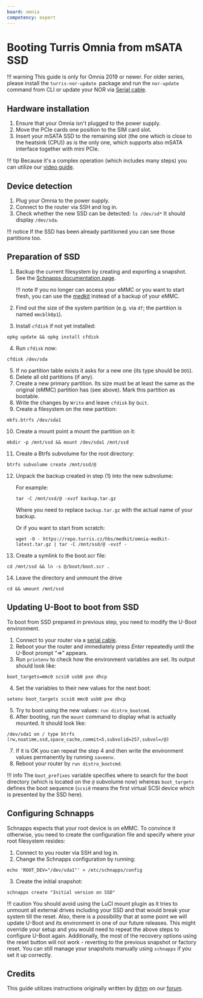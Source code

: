```yaml
---
board: omnia
competency: expert
---
```

# Booting Turris Omnia from mSATA SSD

!!! warning
    This guide is only for Omnia 2019 or newer. For older series, please
    install the `turris-nor-update `package and run the `nor-update` command
    from CLI or update your NOR via [Serial cable](serial-boot.md#nor-recovery).

## Hardware installation

1. Ensure that your Omnia isn't plugged to the power supply.
2. Move the PCIe cards one position to the SIM card slot.
3. Insert your mSATA SSD to the remaining slot (the one which is close to
   the heatsink (CPU)) as is the only one, which supports also mSATA interface
   together with mini PCIe.

!!! tip
    Because it's a complex operation (which includes many steps) you can
    utilize our [video guide](https://www.youtube.com/watch?v=71_M2N3ga7s).

## Device detection

1. Plug your Omnia to the power supply.
2. Connect to the router via SSH and log in.
3. Check whether the new SSD can be detected: `ls /dev/sd*` It should display
   `/dev/sda`.

!!! notice
    If the SSD has been already partitioned you can see those partitions too.

## Preparation of SSD

1. Backup the current filesystem by creating and exporting a snapshot.
   See the [Schnapps documentation page](../../geek/schnapps/schnapps.md).

    !!! note
        If you no longer can access your eMMC or you want to start fresh,
        you can use the [medkit](https://repo.turris.cz/hbs/medkit/omnia-medkit-latest.tar.gz)
        instead of a backup of your eMMC.

2. Find out the size of the system partition (e.g. via `df`; the partition is
   named `mmcblk0p1`).
3. Install `cfdisk` if not yet installed:
```shell
opkg update && opkg install cfdisk
```
4. Run `cfdisk` now:
```shell
cfdisk /dev/sda
```
5. If no partition table exists it asks for a new one (its type should be
   `DOS`).
6. Delete all old partitions (if any).
7. Create a new primary partition. Its size must be at least the same as the
   original (eMMC) partition has (see above). Mark this partition as bootable.
8. Write the changes by `Write` and leave `cfdisk` by `Quit`.
9. Create a filesystem on the new partition:
```shell
mkfs.btrfs /dev/sda1
```
10. Create a mount point a mount the partition on it:
```shell
mkdir -p /mnt/ssd && mount /dev/sda1 /mnt/ssd
```
11. Create a Btrfs subvolume for the root directory:
```shell
btrfs subvolume create /mnt/ssd/@
```
12. Unpack the backup created in step (1) into the new subvolume:

    For example:
    ```shell
    tar -C /mnt/ssd/@ -xvzf backup.tar.gz
    ```
    Where you need to replace `backup.tar.gz` with the actual name of your backup.

    Or if you want to start from scratch:
    ```shell
    wget -O - https://repo.turris.cz/hbs/medkit/omnia-medkit-latest.tar.gz | tar -C /mnt/ssd/@ -xvzf -
    ```

13. Create a symlink to the boot.scr file:
```shell
cd /mnt/ssd && ln -s @/boot/boot.scr .
```
14. Leave the directory and unmount the drive
```shell
cd && umount /mnt/ssd
```

## Updating U-Boot to boot from SSD

To boot from SSD prepared in previous step, you need to modify the U-Boot
environment.

1. Connect to your router via a [serial cable](../serial.md).
2. Reboot your the router and immediately press _Enter_ repeatedly until
   the U-Boot prompt “=>” appears.
3. Run `printenv` to check how the environment variables are set. Its output
   should look like:
```shell
boot_targets=mmc0 scsi0 usb0 pxe dhcp
```
4. Set the variables to their new values for the next boot:
```shell
setenv boot_targets scsi0 mmc0 usb0 pxe dhcp
```
5. Try to boot using the new values: `run distro_bootcmd`.
6. After booting, run the `mount` command to display what is actually mounted.
   It should look like:
```
/dev/sda1 on / type btrfs (rw,noatime,ssd,space_cache,commit=5,subvolid=257,subvol=/@)
```
7. If it is OK you can repeat the step 4 and then write the environment
   values permanently by running `saveenv`.
8. Reboot your router by `run distro_bootcmd`.

!!! info
    The `boot_prefixes` variable specifies where to search for the boot
    directory (which is located on the `@` subvolume now) whereas
    `boot_targets` defines the boot sequence (`scsi0` means the first
    virtual SCSI device which is presented by the SSD here).

## Configuring Schnapps

Schnapps expects that your root device is on eMMC. To convince it otherwise,
you need to create the configuration file and specify where your root
filesystem resides:

1. Connect to you router via SSH and log in.
2. Change the Schnapps configuration by running:
```shell
echo 'ROOT_DEV="/dev/sda1"' > /etc/schnapps/config
```
3. Create the initial snapshot:
```shell
schnapps create "Initial version on SSD"
```

!!! caution
    You should avoid using the LuCI mount plugin as it tries to unmount all
    external drives including your SSD and that would break your system till
    the reset. Also, there is a possibility that at some point we will update
    U-Boot and its environment in one of our future releases. This might
    override your setup and you would need to repeat the above steps to
    configure U-Boot again. Additionally, the most of the recovery options
    using the reset button will not work - reverting to the previous snapshot
    or factory reset. You can still manage your snapshots manually using
    `schnapps` if you set it up correctly.

## Credits

This guide utilizes instructions originally written by
[drhm](https://forum.turris.cz/u/drhm) on our
[forum](https://forum.turris.cz/t/boot-from-ssd-outdated-description/14510/11).
